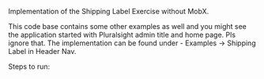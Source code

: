 Implementation of the Shipping Label Exercise without MobX.

This code base contains some other examples as well and you might see the application started with Pluralsight admin title and home page. Pls ignore that.
The implementation can be found under - Examples -> Shipping Label in Header Nav.

Steps to run:
